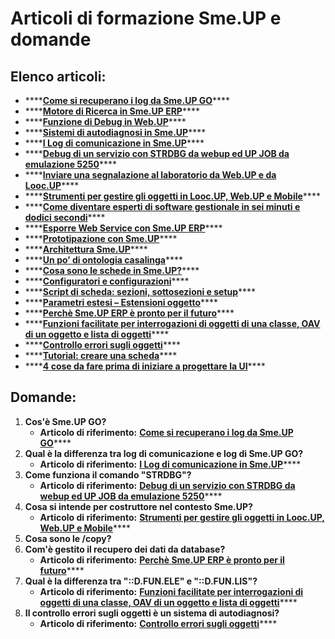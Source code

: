 # Articoli di formazione Sme.UP e domande

## Elenco articoli:

* \*\*\*\*[**Come si recuperano i log da Sme.UP GO**](http://blog.smeup.com/log01/)\*\*\*\*
* \*\*\*\*[**Motore di Ricerca in Sme.UP ERP**](http://blog.smeup.com/cerca/)\*\*\*\*
* \*\*\*\*[**Funzione di Debug in Web.UP**](http://blog.smeup.com/webupdebug/)\*\*\*\*
* \*\*\*\*[**Sistemi di autodiagnosi in Sme.UP**](http://blog.smeup.com/upsme/)\*\*\*\*
* \*\*\*\*[**I Log di comunicazione in Sme.UP**](http://blog.smeup.com/logcom/)\*\*\*\*
* \*\*\*\*[**Debug di un servizio con STRDBG da webup ed UP JOB da emulazione 5250**](http://blog.smeup.com/strdbg-web/)\*\*\*\*
* \*\*\*\*[**Inviare una segnalazione al laboratorio da Web.UP e da Looc.UP**](http://blog.smeup.com/invio-segnalazione/)\*\*\*\*
* \*\*\*\*[**Strumenti per gestire gli oggetti in Looc.UP, Web.UP e Mobile**](http://blog.smeup.com/ges/)\*\*\*\*
* \*\*\*\*[**Come diventare esperti di software gestionale in sei minuti e dodici secondi**](http://blog.smeup.com/esperti/)\*\*\*\*
* \*\*\*\*[**Esporre Web Service con Sme.UP ERP**](http://blog.smeup.com/webservice-erp/)\*\*\*\*
* \*\*\*\*[**Prototipazione con Sme.UP**](http://blog.smeup.com/webup-prototype/)\*\*\*\*
* \*\*\*\*[**Architettura Sme.UP**](http://blog.smeup.com/architettura/)\*\*\*\*
* \*\*\*\*[**Un po’ di ontologia casalinga**](http://blog.smeup.com/ontologia/)\*\*\*\*
* \*\*\*\*[**Cosa sono le schede in Sme.UP?**](http://blog.smeup.com/schede/)\*\*\*\*
* \*\*\*\*[**Configuratori e configurazioni**](http://blog.smeup.com/cnf-cnf/)\*\*\*\*
* \*\*\*\*[**Script di scheda: sezioni, sottosezioni e setup**](http://blog.smeup.com/script-2/)\*\*\*\*
* \*\*\*\*[**Parametri estesi – Estensioni oggetto**](http://blog.smeup.com/c_l_eso/)\*\*\*\*
* \*\*\*\*[**Perchè Sme.UP ERP è pronto per il futuro**](http://blog.smeup.com/futuro/)\*\*\*\*
* \*\*\*\*[**Funzioni facilitate per interrogazioni di oggetti di una classe, OAV di un oggetto e lista di oggetti**](http://blog.smeup.com/dfunlis/)\*\*\*\*
* \*\*\*\*[**Controllo errori sugli oggetti**](http://blog.smeup.com/ctl-err-ogg/)\*\*\*\*
* \*\*\*\*[**Tutorial: creare una scheda**](http://blog.smeup.com/tutorial/)\*\*\*\*
* \*\*\*\*[**4 cose da fare prima di iniziare a progettare la UI**](http://blog.smeup.com/upsme/)\*\*\*\*

## Domande:

1. **Cos'è Sme.UP GO?**
   * **Articolo di riferimento:** [**Come si recuperano i log da Sme.UP GO**](http://blog.smeup.com/log01/)\*\*\*\*
2. **Qual è la differenza tra log di comunicazione e log di Sme.UP GO?**
   * **Articolo di riferimento:** [**I Log di comunicazione in Sme.UP**](http://blog.smeup.com/logcom/)\*\*\*\*
3. **Come funziona il comando "STRDBG"?**
   * **Articolo di riferimento:** [**Debug di un servizio con STRDBG da webup ed UP JOB da emulazione 5250**](http://blog.smeup.com/strdbg-web/)\*\*\*\*
4. **Cosa si intende per costruttore nel contesto Sme.UP?**
   * **Articolo di riferimento:** [**Strumenti per gestire gli oggetti in Looc.UP, Web.UP e Mobile**](http://blog.smeup.com/ges/)\*\*\*\*
5. **Cosa sono le /copy?**
6. **Com'è gestito il recupero dei dati da database?**
   * **Articolo di riferimento:** [**Perchè Sme.UP ERP è pronto per il futuro**](http://blog.smeup.com/futuro/)\*\*\*\*
7. **Qual è la differenza tra "::D.FUN.ELE" e "::D.FUN.LIS"?**
   * **Articolo di riferimento:** [**Funzioni facilitate per interrogazioni di oggetti di una classe, OAV di un oggetto e lista di oggetti**](http://blog.smeup.com/dfunlis/)\*\*\*\*
8. **Il controllo errori sugli oggetti è un sistema di autodiagnosi?**
   * **Articolo di riferimento:** [**Controllo errori sugli oggetti**](http://blog.smeup.com/ctl-err-ogg/)\*\*\*\*

